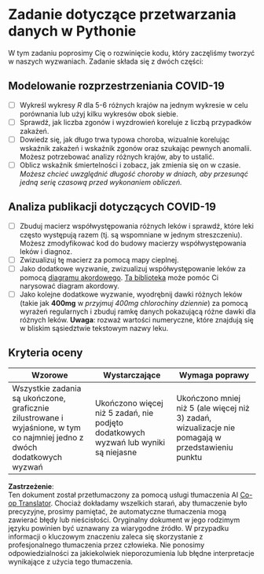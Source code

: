 <!--
CO_OP_TRANSLATOR_METADATA:
{
  "original_hash": "dc8f035ce92e4eaa078ab19caa68267a",
  "translation_date": "2025-08-23T23:38:39+00:00",
  "source_file": "2-Working-With-Data/07-python/assignment.md",
  "language_code": "pl"
}
-->
# Zadanie dotyczące przetwarzania danych w Pythonie

W tym zadaniu poprosimy Cię o rozwinięcie kodu, który zaczęliśmy tworzyć w naszych wyzwaniach. Zadanie składa się z dwóch części:

## Modelowanie rozprzestrzeniania COVID-19

 - [ ] Wykreśl wykresy *R* dla 5-6 różnych krajów na jednym wykresie w celu porównania lub użyj kilku wykresów obok siebie.
 - [ ] Sprawdź, jak liczba zgonów i wyzdrowień koreluje z liczbą przypadków zakażeń.
 - [ ] Dowiedz się, jak długo trwa typowa choroba, wizualnie korelując wskaźnik zakażeń i wskaźnik zgonów oraz szukając pewnych anomalii. Możesz potrzebować analizy różnych krajów, aby to ustalić.
 - [ ] Oblicz wskaźnik śmiertelności i zobacz, jak zmienia się on w czasie. *Możesz chcieć uwzględnić długość choroby w dniach, aby przesunąć jedną serię czasową przed wykonaniem obliczeń.*

## Analiza publikacji dotyczących COVID-19

- [ ] Zbuduj macierz współwystępowania różnych leków i sprawdź, które leki często występują razem (tj. są wspomniane w jednym streszczeniu). Możesz zmodyfikować kod do budowy macierzy współwystępowania leków i diagnoz.
- [ ] Zwizualizuj tę macierz za pomocą mapy cieplnej.
- [ ] Jako dodatkowe wyzwanie, zwizualizuj współwystępowanie leków za pomocą [diagramu akordowego](https://en.wikipedia.org/wiki/Chord_diagram). [Ta biblioteka](https://pypi.org/project/chord/) może pomóc Ci narysować diagram akordowy.
- [ ] Jako kolejne dodatkowe wyzwanie, wyodrębnij dawki różnych leków (takie jak **400mg** w *przyjmuj 400mg chlorochiny dziennie*) za pomocą wyrażeń regularnych i zbuduj ramkę danych pokazującą różne dawki dla różnych leków. **Uwaga**: rozważ wartości numeryczne, które znajdują się w bliskim sąsiedztwie tekstowym nazwy leku.

## Kryteria oceny

Wzorowe | Wystarczające | Wymaga poprawy
--- | --- | -- |
Wszystkie zadania są ukończone, graficznie zilustrowane i wyjaśnione, w tym co najmniej jedno z dwóch dodatkowych wyzwań | Ukończono więcej niż 5 zadań, nie podjęto dodatkowych wyzwań lub wyniki są niejasne | Ukończono mniej niż 5 (ale więcej niż 3) zadań, wizualizacje nie pomagają w przedstawieniu punktu

**Zastrzeżenie**:  
Ten dokument został przetłumaczony za pomocą usługi tłumaczenia AI [Co-op Translator](https://github.com/Azure/co-op-translator). Chociaż dokładamy wszelkich starań, aby tłumaczenie było precyzyjne, prosimy pamiętać, że automatyczne tłumaczenia mogą zawierać błędy lub nieścisłości. Oryginalny dokument w jego rodzimym języku powinien być uznawany za wiarygodne źródło. W przypadku informacji o kluczowym znaczeniu zaleca się skorzystanie z profesjonalnego tłumaczenia przez człowieka. Nie ponosimy odpowiedzialności za jakiekolwiek nieporozumienia lub błędne interpretacje wynikające z użycia tego tłumaczenia.